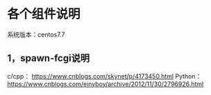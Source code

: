 # 各个组件说明
系统版本：centos7.7
## 1，spawn-fcgi说明
c/cpp：
https://www.cnblogs.com/skynet/p/4173450.html
Python： 
https://www.cnblogs.com/einyboy/archive/2012/11/30/2796926.html